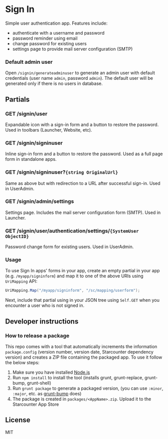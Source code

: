 Sign In
=========

Simple user authentication app. Features include:

- authenticate with a username and password
- password reminder using email
- change password for existing users
- settings page to provide mail server configuration (SMTP)

### Default admin user

Open `/signin/generateadminuser` to generate an admin user with default credentials (user name `admin`, password `admin`). The default user will be generated only if there is no users in database.

## Partials

### GET /signin/user

Expandable icon with a sign-in form and a button to restore the password. Used in toolbars (Launcher, Website, etc).

### GET /signin/signinuser

Inline sign-in form and a button to restore the password. Used as a full page form in standalone apps.

### GET /signin/signinuser?`{string OriginalUrl}`

Same as above but with redirection to a URL after successful sign-in. Used in UserAdmin.

### GET /signin/admin/settings

Settings page. Includes the mail server configuration form (SMTP). Used in Launcher.

### GET /signin/user/authentication/settings/`{SystemUser ObjectID}`

Password change form for existing users. Used in UserAdmin.

### Usage

To use Sign In apps' forms in your app, create an empty partial in your app (e.g. `/myapp/signinform`) and map it to one of the above URIs using `UriMapping` API:

```cs
UriMapping.Map("/myapp/signinform", "/sc/mapping/userform");
```

Next, include that partial using in your JSON tree using `Self.GET` when you encounter a user who is not signed in.

## Developer instructions

### How to release a package

This repo comes with a tool that automatically increments the information `package.config` (version number, version date, Starcounter dependency version) and creates a ZIP file containing the packaged app. To use it follow the below steps:

1. Make sure you have installed [Node.js](https://nodejs.org/)
2. Run `npm install` to install the tool (installs grunt, grunt-replace, grunt-bump, grunt-shell)
2. Run `grunt package` to generate a packaged version, (you can use `:minor`, `:major`, etc. as [grunt-bump](https://github.com/vojtajina/grunt-bump) does)
4. The package is created in `packages/<AppName>.zip`. Upload it to the Starcounter App Store

## License

MIT

